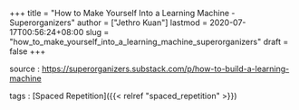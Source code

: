 +++
title = "How to Make Yourself Into a Learning Machine - Superorganizers"
author = ["Jethro Kuan"]
lastmod = 2020-07-17T00:56:24+08:00
slug = "how_to_make_yourself_into_a_learning_machine_superorganizers"
draft = false
+++

source
: <https://superorganizers.substack.com/p/how-to-build-a-learning-machine>

tags
: [Spaced Repetition]({{< relref "spaced_repetition" >}})
